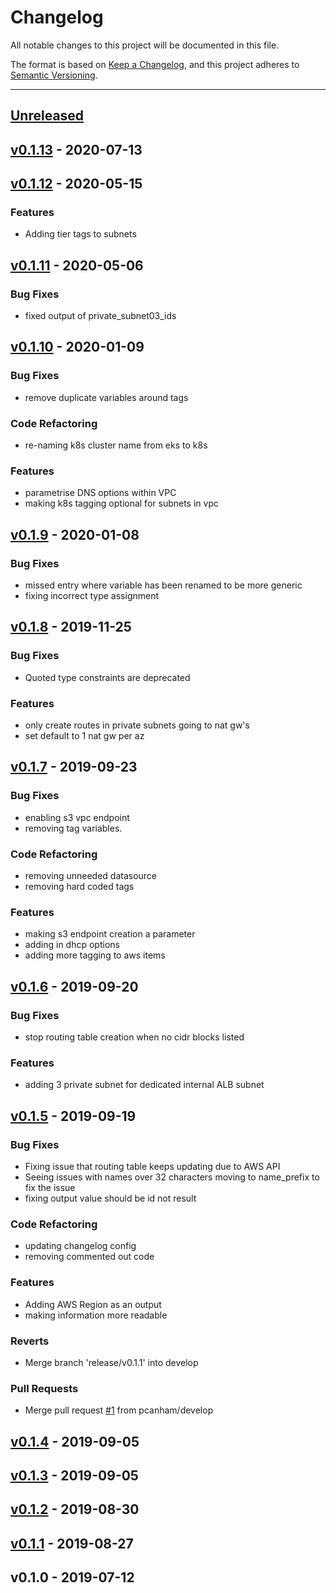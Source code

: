 # Changelog
All notable changes to this project will be documented in this file.

The format is based on [Keep a Changelog](https://keepachangelog.com/en/1.0.0/),
and this project adheres to [Semantic Versioning](https://semver.org/spec/v2.0.0.html).

---
<a name="unreleased"></a>
## [Unreleased]


<a name="v0.1.13"></a>
## [v0.1.13] - 2020-07-13

<a name="v0.1.12"></a>
## [v0.1.12] - 2020-05-15
### Features
- Adding tier tags to subnets


<a name="v0.1.11"></a>
## [v0.1.11] - 2020-05-06
### Bug Fixes
- fixed output of private_subnet03_ids


<a name="v0.1.10"></a>
## [v0.1.10] - 2020-01-09
### Bug Fixes
- remove duplicate variables around tags

### Code Refactoring
- re-naming k8s cluster name from eks to k8s

### Features
- parametrise DNS options within VPC
- making k8s tagging optional for subnets in vpc


<a name="v0.1.9"></a>
## [v0.1.9] - 2020-01-08
### Bug Fixes
- missed entry where variable has been renamed to be more generic
- fixing incorrect type assignment


<a name="v0.1.8"></a>
## [v0.1.8] - 2019-11-25
### Bug Fixes
- Quoted type constraints are deprecated

### Features
- only create routes in private subnets going to nat gw's
- set default to 1 nat gw per az


<a name="v0.1.7"></a>
## [v0.1.7] - 2019-09-23
### Bug Fixes
- enabling s3 vpc endpoint
- removing tag variables.

### Code Refactoring
- removing unneeded datasource
- removing hard coded tags

### Features
- making s3 endpoint creation a parameter
- adding in dhcp options
- adding more tagging to aws items


<a name="v0.1.6"></a>
## [v0.1.6] - 2019-09-20
### Bug Fixes
- stop routing table creation when no cidr blocks listed

### Features
- adding 3 private subnet for dedicated internal ALB subnet


<a name="v0.1.5"></a>
## [v0.1.5] - 2019-09-19
### Bug Fixes
- Fixing issue that routing table keeps updating due to AWS API
- Seeing issues with names over 32 characters moving to name_prefix to fix the issue
- fixing output value should be id not result

### Code Refactoring
- updating changelog config
- removing commented out code

### Features
- Adding AWS Region as an output
- making information more readable

### Reverts
- Merge branch 'release/v0.1.1' into develop

### Pull Requests
- Merge pull request [#1](https://github.com/pcanham/terraform-module-aws-vpc/issues/1) from pcanham/develop


<a name="v0.1.4"></a>
## [v0.1.4] - 2019-09-05

<a name="v0.1.3"></a>
## [v0.1.3] - 2019-09-05

<a name="v0.1.2"></a>
## [v0.1.2] - 2019-08-30

<a name="v0.1.1"></a>
## [v0.1.1] - 2019-08-27

<a name="v0.1.0"></a>
## v0.1.0 - 2019-07-12

[Unreleased]: https://github.com/pcanham/terraform-module-aws-vpc/compare/v0.1.13...HEAD
[v0.1.13]: https://github.com/pcanham/terraform-module-aws-vpc/compare/v0.1.12...v0.1.13
[v0.1.12]: https://github.com/pcanham/terraform-module-aws-vpc/compare/v0.1.11...v0.1.12
[v0.1.11]: https://github.com/pcanham/terraform-module-aws-vpc/compare/v0.1.10...v0.1.11
[v0.1.10]: https://github.com/pcanham/terraform-module-aws-vpc/compare/v0.1.9...v0.1.10
[v0.1.9]: https://github.com/pcanham/terraform-module-aws-vpc/compare/v0.1.8...v0.1.9
[v0.1.8]: https://github.com/pcanham/terraform-module-aws-vpc/compare/v0.1.7...v0.1.8
[v0.1.7]: https://github.com/pcanham/terraform-module-aws-vpc/compare/v0.1.6...v0.1.7
[v0.1.6]: https://github.com/pcanham/terraform-module-aws-vpc/compare/v0.1.5...v0.1.6
[v0.1.5]: https://github.com/pcanham/terraform-module-aws-vpc/compare/v0.1.4...v0.1.5
[v0.1.4]: https://github.com/pcanham/terraform-module-aws-vpc/compare/v0.1.3...v0.1.4
[v0.1.3]: https://github.com/pcanham/terraform-module-aws-vpc/compare/v0.1.2...v0.1.3
[v0.1.2]: https://github.com/pcanham/terraform-module-aws-vpc/compare/v0.1.1...v0.1.2
[v0.1.1]: https://github.com/pcanham/terraform-module-aws-vpc/compare/v0.1.0...v0.1.1
